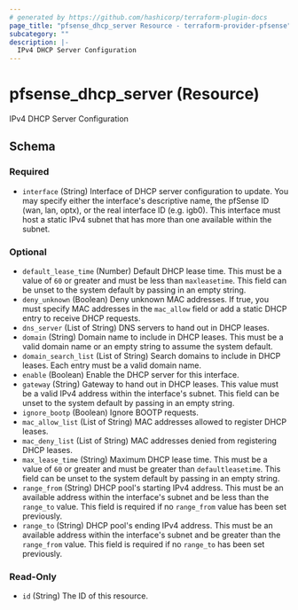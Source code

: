```yaml
---
# generated by https://github.com/hashicorp/terraform-plugin-docs
page_title: "pfsense_dhcp_server Resource - terraform-provider-pfsense"
subcategory: ""
description: |-
  IPv4 DHCP Server Configuration
---
```


# pfsense_dhcp_server (Resource)

IPv4 DHCP Server Configuration



<!-- schema generated by tfplugindocs -->
## Schema

### Required

- `interface` (String) Interface of DHCP server configuration to update. You may specify either the interface's descriptive name, the pfSense ID (wan, lan, optx), or the real interface ID (e.g. igb0). This interface must host a static IPv4 subnet that has more than one available within the subnet.

### Optional

- `default_lease_time` (Number) Default DHCP lease time. This must be a value of `60` or greater and must be less than `maxleasetime`. This field can be unset to the system default by passing in an empty string.
- `deny_unknown` (Boolean) Deny unknown MAC addresses. If true, you must specify  MAC addresses in the `mac_allow` field or add a static DHCP entry to receive DHCP requests.
- `dns_server` (List of String) DNS servers to hand out in DHCP leases.
- `domain` (String) Domain name to include in DHCP leases. This must be a valid domain name or an empty string to assume the system default.
- `domain_search_list` (List of String) Search domains to include in DHCP leases. Each entry must be a valid domain name.
- `enable` (Boolean) Enable the DHCP server for this interface.
- `gateway` (String) Gateway to hand out in DHCP leases. This value must be a valid IPv4 address within the interface's subnet. This field can be unset to the system default by passing in an empty string.
- `ignore_bootp` (Boolean) Ignore BOOTP requests.
- `mac_allow_list` (List of String) MAC addresses allowed to register DHCP leases.
- `mac_deny_list` (List of String) MAC addresses denied from registering DHCP leases.
- `max_lease_time` (String) Maximum DHCP lease time. This must be a value of `60` or greater and must be greater than `defaultleasetime`. This field can be unset to the system default by passing in an empty string.
- `range_from` (String) DHCP pool's starting IPv4 address. This must be an available address within the interface's subnet and be less than the `range_to` value. This field is required if no `range_from` value has been set previously.
- `range_to` (String) DHCP pool's ending IPv4 address. This must be an available address within the interface's subnet and be greater than the `range_from` value. This field is required if no `range_to` has been set previously.

### Read-Only

- `id` (String) The ID of this resource.
